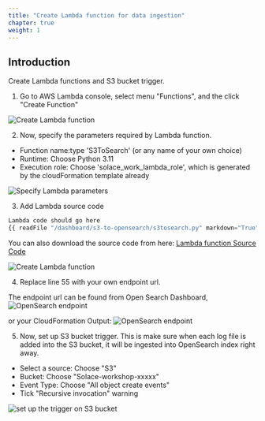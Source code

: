 ```yaml
---
title: "Create Lambda function for data ingestion"
chapter: true
weight: 1 
---
```


## Introduction
Create Lambda functions and S3 bucket trigger.

1. Go to AWS Lambda console, select menu "Functions", and the click "Create Function"

![Create Lambda function](/images/moduleSix/lambdaCreateFunctions.png)

2. Now, specify the parameters required by Lambda function.
* Function name:type 'S3ToSearch' (or any name of your own choice)
* Runtime: Choose Python 3.11
* Execution role: Choose 'solace_work_lambda_role', which is generated by the cloudFormation template already


![Specify Lambda parameters](/images/moduleSix/lambdaCreation.png)


3. Add Lambda source code

```python
Lambda code should go here
{{ readFile "/dashboard/s3-to-opensearch/s3tosearch.py" markdown="True" }}

```
You can also download the source code from here:
[Lambda function Source Code](https://github.com/HariRangarajan-Solace/aws-modernization-workshop-base/blob/dashboard/dashboard/s3-to-opensearch/s3tosearch.py)



![Create Lambda function](/images/moduleSix/Lambda_S3toSearch.png)

4. Replace line 55 with your own endpoint url. 

The endpoint url can be found from Open Search Dashboard, 
![OpenSearch endpoint](/images/moduleSix/OpenSearchEndPoint.png)

or your CloudFormation Output:
![OpenSearch endpoint](/images/moduleSix/CloudFormationOutput.png)

5. Now, set up S3 bucket trigger. This is make sure when each log file is added into the S3 bucket, it will be ingested into OpenSearch index right away.
* Select a source: Choose "S3"
* Bucket: Choose "Solace-workshop-xxxxx"
* Event Type: Choose "All object create events"
* Tick "Recursive invocation" warning

![set up the trigger on S3 bucket](/images/moduleSix/LamdaTriggerConfig.png)

